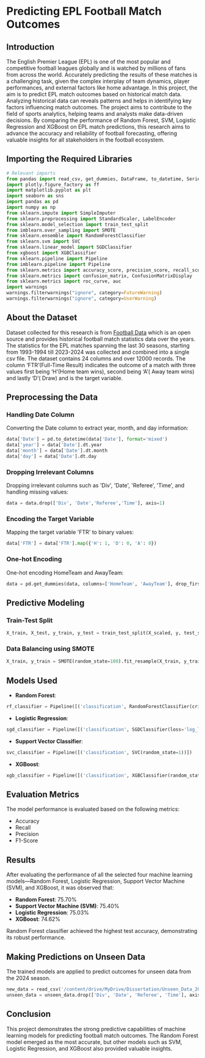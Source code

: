 
# Predicting EPL Football Match Outcomes

## Introduction

The English Premier League (EPL) is one of the most popular and competitive football leagues globally and is watched by millions of fans from across the world. Accurately predicting the results of these matches is a challenging task, given the complex interplay of team dynamics, player performances, and external factors like home advantage. In this project, the aim is to predict EPL match outcomes based on historical match data. Analyzing historical data can reveals patterns and helps in identifying key factors influencing match outcomes. The project aims to contribute to the field of sports analytics, helping teams and analysts make data-driven decisions. By comparing the performance of Random Forest, SVM, Logistic Regression and XGBoost on EPL match predictions, this research aims to advance the accuracy and reliability of football forecasting, offering valuable insights for all stakeholders in the football ecosystem.

## Importing the Required Libraries

```python
# Relevant imports
from pandas import read_csv, get_dummies, DataFrame, to_datetime, Series
import plotly.figure_factory as ff
import matplotlib.pyplot as plt
import seaborn as sns
import pandas as pd
import numpy as np
from sklearn.impute import SimpleImputer
from sklearn.preprocessing import StandardScaler, LabelEncoder
from sklearn.model_selection import train_test_split
from imblearn.over_sampling import SMOTE
from sklearn.ensemble import RandomForestClassifier
from sklearn.svm import SVC
from sklearn.linear_model import SGDClassifier
from xgboost import XGBClassifier
from sklearn.pipeline import Pipeline
from imblearn.pipeline import Pipeline
from sklearn.metrics import accuracy_score, precision_score, recall_score, f1_score, make_scorer
from sklearn.metrics import confusion_matrix, ConfusionMatrixDisplay
from sklearn.metrics import roc_curve, auc
import warnings
warnings.filterwarnings("ignore", category=FutureWarning)
warnings.filterwarnings("ignore", category=UserWarning)
```

## About the Dataset

Dataset collected for this research is from [Football Data](https://www.football-data.co.uk/) which is an open source and provides historical football match statistics data over the years. The statistics for the EPL matches spanning the last 30 seasons, starting from 1993-1994 till 2023-2024 was collected and combined into a single csv file. The dataset contains 24 columns and over 12000 records. The column ‘FTR’(Full-Time Result) indicates the outcome of a match with three values first being ‘H’(Home team wins), second being ‘A’( Away team wins) and lastly ‘D’( Draw) and is the target variable.

## Preprocessing the Data

### Handling Date Column

Converting the Date column to extract year, month, and day information:

```python
data['Date'] = pd.to_datetime(data['Date'], format='mixed')
data['year'] = data['Date'].dt.year
data['month'] = data['Date'].dt.month
data['day'] = data['Date'].dt.day
```

### Dropping Irrelevant Columns

Dropping irrelevant columns such as 'Div', 'Date', 'Referee', 'Time', and handling missing values:

```python
data = data.drop(['Div', 'Date','Referee','Time'], axis=1)
```

### Encoding the Target Variable

Mapping the target variable 'FTR' to binary values:

```python
data['FTR'] = data['FTR'].map({'H': 1, 'D': 0, 'A': 0})
```

### One-hot Encoding

One-hot encoding HomeTeam and AwayTeam:

```python
data = pd.get_dummies(data, columns=['HomeTeam', 'AwayTeam'], drop_first=True)
```

## Predictive Modeling

### Train-Test Split

```python
X_train, X_test, y_train, y_test = train_test_split(X_scaled, y, test_size=0.20, random_state=100)
```

### Data Balancing using SMOTE

```python
X_train, y_train = SMOTE(random_state=100).fit_resample(X_train, y_train)
```

## Models Used

- **Random Forest**: 
```python
rf_classifier = Pipeline([('classification', RandomForestClassifier(criterion='entropy', max_features='sqrt', random_state=1))])
```

- **Logistic Regression**: 
```python
sgd_classifier = Pipeline([('classification', SGDClassifier(loss='log_loss', penalty='elasticnet', random_state=1))])
```

- **Support Vector Classifier**: 
```python
svc_classifier = Pipeline([('classification', SVC(random_state=1))])
```

- **XGBoost**: 
```python
xgb_classifier = Pipeline([('classification', XGBClassifier(random_state=1, use_label_encoder=False, eval_metric='logloss'))])
```

## Evaluation Metrics

The model performance is evaluated based on the following metrics:

- Accuracy
- Recall
- Precision
- F1-Score

## Results

After evaluating the performance of all the selected four machine learning models—Random Forest, Logistic Regression, Support Vector Machine (SVM), and XGBoost, it was observed that:

- **Random Forest**: 75.70%
- **Support Vector Machine (SVM)**: 75.40%
- **Logistic Regression**: 75.03%
- **XGBoost**: 74.62%

Random Forest classifier achieved the highest test accuracy, demonstrating its robust performance.

## Making Predictions on Unseen Data

The trained models are applied to predict outcomes for unseen data from the 2024 season.

```python
new_data = read_csv('/content/drive/MyDrive/Dissertation/Unseen_Data_2024.csv')
unseen_data = unseen_data.drop(['Div', 'Date', 'Referee', 'Time'], axis=1)
```

## Conclusion

This project demonstrates the strong predictive capabilities of machine learning models for predicting football match outcomes. The Random Forest model emerged as the most accurate, but other models such as SVM, Logistic Regression, and XGBoost also provided valuable insights.
